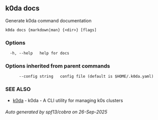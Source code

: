 ## k0da docs

Generate k0da command documentation

```
k0da docs {markdown|man} {<dir>} [flags]
```

### Options

```
  -h, --help   help for docs
```

### Options inherited from parent commands

```
      --config string   config file (default is $HOME/.k0da.yaml)
```

### SEE ALSO

* [k0da](k0da.md)	 - k0da - A CLI utility for managing k0s clusters

###### Auto generated by spf13/cobra on 26-Sep-2025
